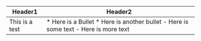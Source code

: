 |    Header1     |                                         Header2                                          |
|----------------|------------------------------------------------------------------------------------------|
| This is a test | * Here is a Bullet * Here is another bullet    - Here is some text   - Here is more text |

